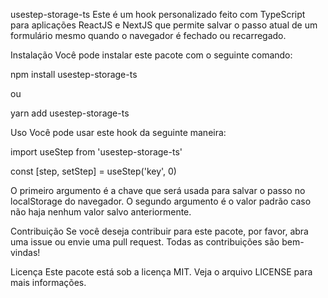 usestep-storage-ts
Este é um hook personalizado feito com TypeScript para aplicações ReactJS e NextJS que permite salvar o passo atual de um formulário mesmo quando o navegador é fechado ou recarregado.

Instalação
Você pode instalar este pacote com o seguinte comando:

npm install usestep-storage-ts

ou

yarn add usestep-storage-ts

Uso
Você pode usar este hook da seguinte maneira:

import useStep from 'usestep-storage-ts'

const [step, setStep] = useStep('key', 0)

O primeiro argumento é a chave que será usada para salvar o passo no localStorage do navegador. O segundo argumento é o valor padrão caso não haja nenhum valor salvo anteriormente.

Contribuição
Se você deseja contribuir para este pacote, por favor, abra uma issue ou envie uma pull request. Todas as contribuições são bem-vindas!

Licença
Este pacote está sob a licença MIT. Veja o arquivo LICENSE para mais informações.
